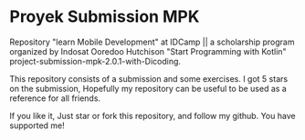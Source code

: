 # Proyek Submission MPK 

Repository "learn Mobile Development" at IDCamp || a scholarship program organized by Indosat Ooredoo Hutchison "Start Programming with Kotlin" project-submission-mpk-2.0.1-with-Dicoding.

This repository consists of a submission and some exercises. I got 5 stars on the submission, Hopefully my repository can be useful to be used as a reference for all friends.

If you like it, Just star or fork this repository, and follow my github. You have supported me!


